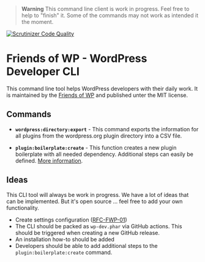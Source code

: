 > **Warning**
> This command line client is work in progress. Feel free to help to "finish" it. Some of the commands may not work as intended it the moment.

[![Scrutinizer Code Quality](https://scrutinizer-ci.com/g/friends-of-wp/wp-dev-cli/badges/quality-score.png?b=develop)](https://scrutinizer-ci.com/g/friends-of-wp/wp-dev-cli/?branch=develop)

# Friends of WP - WordPress Developer CLI

This command line tool helps WordPress developers with their daily work. It is maintained by the [Friends of WP](https://www.friendsofwp.com) and published unter the MIT license.

## Commands

- **`wordpress:directory:export`** - This command exports the information for all plugins from the wordpress.org plugin directory into a CSV file. 


- **`plugin:boilerplate:create`** - This function creates a new plugin boilerplate with all needed dependency. Additional steps can easily be defined. [More information](docs/command/plugin-boilerplate-create.md).

## Ideas

This CLI tool will always be work in progress. We have a lot of ideas that can be implemented. But it's open source ... feel free to add your own functionality.

- Create settings configuration ([RFC-FWP-01](https://github.com/friends-of-wp/rfc-fwp-01-settings))
- The CLI should be packed as `wp-dev.phar` via GitHub actions. This should be triggered when creating a new GitHub release. 
- An installation how-to should be added
- Developers should be able to add additional steps to the `plugin:boilerplate:create` command.
